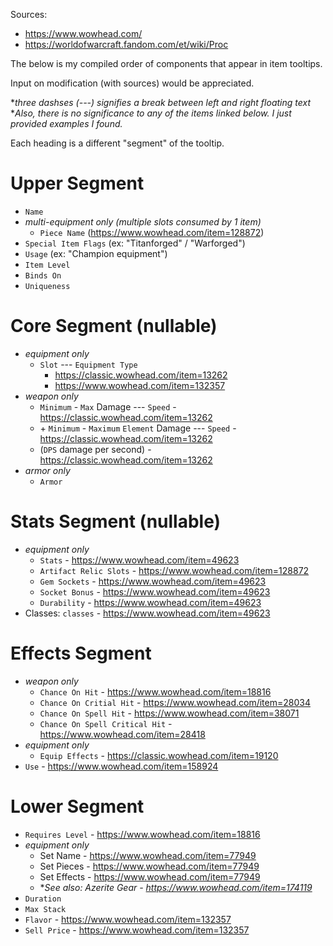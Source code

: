 Sources:
- https://www.wowhead.com/
- https://worldofwarcraft.fandom.com/et/wiki/Proc

The below is my compiled order of components that appear in item tooltips.

Input on modification (with sources) would be appreciated.

**three dashses (---) signifies a break between left and right floating text*
<br>
**Also, there is no significance to any of the items linked below. I just provided examples I found.*

Each heading is a different "segment" of the tooltip.

# Upper Segment
- `Name`
- *multi-equipment only (multiple slots consumed by 1 item)*
    - `Piece Name` (https://www.wowhead.com/item=128872)
- `Special Item Flags` (ex: "Titanforged" / "Warforged")
- `Usage` (ex: "Champion equipment")
- `Item Level`
- `Binds On`
- `Uniqueness`

# Core Segment (nullable)
- *equipment only*
    - `Slot` --- `Equipment Type`
        - https://classic.wowhead.com/item=13262
        - https://www.wowhead.com/item=132357
- *weapon only*
    - `Minimum` - `Max` Damage --- `Speed` - https://classic.wowhead.com/item=13262
    - +&nbsp;`Minimum` - `Maximum` `Element` Damage --- `Speed` - https://classic.wowhead.com/item=13262
    - (`DPS` damage per second) - https://classic.wowhead.com/item=13262
- *armor only*
    - `Armor`

# Stats Segment (nullable)
- *equipment only*
    - `Stats` - https://www.wowhead.com/item=49623
    - `Artifact Relic Slots` - https://www.wowhead.com/item=128872
    - `Gem Sockets` - https://www.wowhead.com/item=49623
    - `Socket Bonus` - https://www.wowhead.com/item=49623
    - `Durability` - https://www.wowhead.com/item=49623
- Classes: `classes` - https://www.wowhead.com/item=49623

# Effects Segment
- *weapon only*
    - `Chance On Hit` - https://www.wowhead.com/item=18816
    - `Chance On Critial Hit` - https://www.wowhead.com/item=28034
    - `Chance On Spell Hit` - https://www.wowhead.com/item=38071
    - `Chance On Spell Critical Hit` - https://www.wowhead.com/item=28418
- *equipment only*
    - `Equip Effects` - https://classic.wowhead.com/item=19120
- `Use` - https://www.wowhead.com/item=158924

# Lower Segment
- `Requires Level` - https://www.wowhead.com/item=18816
- *equipment only*
    - Set Name - https://www.wowhead.com/item=77949
    - Set Pieces - https://www.wowhead.com/item=77949
    - Set Effects - https://www.wowhead.com/item=77949
    - **See also: Azerite Gear - https://www.wowhead.com/item=174119*
- `Duration`
- `Max Stack`
- `Flavor` - https://www.wowhead.com/item=132357
- `Sell Price` - https://www.wowhead.com/item=132357